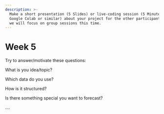 ```yaml
---
description: >-
  Make a short presentation (5 Slides) or live-coding session (5 Minutes -
  Google Colab or similar) about your project for the other participants. Later
  we will focus on group sessions this time.
---
```


# Week 5

Try to answer/motivate these questions:

What is you idea/topic?

Which data do you use?

How is it structured?

Is there something special you want to forecast?

....

